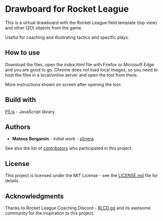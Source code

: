 # Drawboard for Rocket League

This is a virtual drawboard with the Rocket League field template (top view) and other (2D) objects from the game.

Useful for coaching and illustrating tactics and specific plays.

## How to use

Download the files, open the *index.html* file with Firefox or Microsoft Edge and you are good to go.
Chrome does not load local images, so you need to host the files in a local/online server and open the tool from there.

More instructions shown on screen after opening the tool.

## Build with

[P5.js](https://p5js.org/) - JavaScript library.

## Authors

* **Mateus Bergamin** - *Initial work* - [s0nera](https://github.com/s0nera)

See also the list of [contributors](https://github.com/trueneu/drawboard-rl/graphs/contributors) who participated in this project.

## License

This project is licensed under the MIT License - see the [LICENSE.md](LICENSE.md) file for details.

## Acknowledgments

Thanks to Rocket League Coaching Discord - [RLCD.gg](https://rlcd.gg) and its awesome community for the inspiration to this project. 
